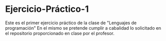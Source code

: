 # Ejercicio-Práctico-1
Este es el primer ejercicio práctico de la clase de "Lenguajes de programación" 
En el mismo se pretende cumplir a cabalidad lo solicitado en el repositorio proporcionado en clase por el profesor.
